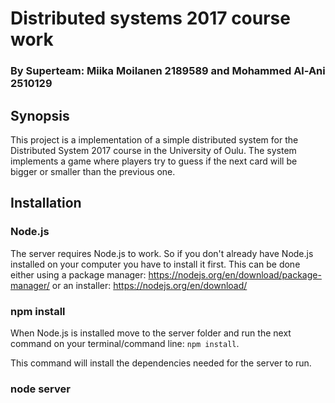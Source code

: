 # Distributed systems 2017 course work
### By Superteam: Miika Moilanen 2189589 and Mohammed Al-Ani 2510129

## Synopsis

This project is a implementation of a simple distributed system for the Distributed System 2017 course in the University of Oulu. The system implements a game where players try to guess if the next card will be bigger or smaller than the previous one.

## Installation
### Node.js
The server requires Node.js to work. So if you don't already have Node.js installed on your computer you have to install it first.
This can be done either using a package manager: https://nodejs.org/en/download/package-manager/
or an installer: https://nodejs.org/en/download/

### npm install
When Node.js is installed move to the server folder and run the next command on your terminal/command line: `npm install`.

This command will install the dependencies needed for the server to run.

### node server

